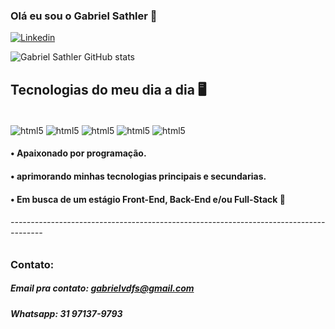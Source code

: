### Olá eu sou o Gabriel Sathler 👋

[![Linkedin](https://img.shields.io/badge/LinkedIn-0077B5?style=for-the-badge&logo=linkedin&logoColor=white)](https://www.linkedin.com/in/gabrieldornelasf/)

![Gabriel Sathler GitHub stats](https://github-readme-stats.vercel.app/api?username=GabrielSathler&show_icons=true&theme=dracula)

## Tecnologias do meu dia a dia 🖥️

<div style="display": inline_block><br/>    
    <img align="center" alt="html5" src="https://img.icons8.com/?size=100&id=12239&format=png&color=000000"/>
    <img align="center" alt="html5" src="https://img.icons8.com/?size=100&id=11935&format=png&color=000000"/>    
    <img align="center" alt="html5" src="https://img.icons8.com/?size=100&id=hsPbhkOH4FMe&format=png&color=000000"/>
    <img align="center" alt="html5" src="https://img.icons8.com/?size=100&id=wpZmKzk11AzJ&format=png&color=000000"/>
    <img align="center" alt="html5" src="https://img.icons8.com/?size=100&id=NfbyHexzVEDk&format=png&color=000000"/>
    
</div>

#### • Apaixonado por programação.
#### • aprimorando minhas tecnologias principais e secundarias.
#### • Em busca de um estágio Front-End, Back-End e/ou Full-Stack 🚀
###### --------------------------------------------------------------------------------------
### Contato:
##### Email pra contato: gabrielvdfs@gmail.com
##### Whatsapp: 31 97137-9793
